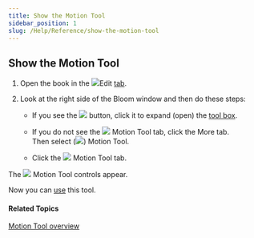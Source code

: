 ```yaml
---
title: Show the Motion Tool
sidebar_position: 1
slug: /Help/Reference/show-the-motion-tool
---
```


## Show the Motion Tool

1.  Open the book in the ![](/ref-docs-assets/images/User_Interface/Tabs/EditTab.png)Edit [tab](../../../User_Interface/Tabs/Edit_tab_commands.md).
    
2.  Look at the right side of the Bloom window and then do these steps:
    
    -   If you see the ![](/ref-docs-assets/images/Tasks/Edit_tasks/Leveled_Reader_Tool/Show_the_Leveled_Reader_Tool_NEW.png) button, click it to expand (open) the [tool box](../../../Concepts/Tool_Box.md).
        
    -   If you do not see the ![](/ref-docs-assets/images/Tasks/Edit_tasks/Motion_Tool/PanZoomTab.png) Motion Tool tab, click the More tab.  
        Then select (![](/ref-docs-assets/images/CheckedBoxMorePane.png)) Motion Tool.
        
    -   Click the ![](/ref-docs-assets/images/Tasks/Edit_tasks/Motion_Tool/PanZoomTab.png) Motion Tool tab.
        

The ![](/ref-docs-assets/images/Tasks/Edit_tasks/Motion_Tool/PanZoomIcon.png) Motion Tool controls appear.

Now you can [use](Using_the_Motion_Tool.md) this tool.

#### Related Topics

[Motion Tool overview](Motion_Tool_overview.md)